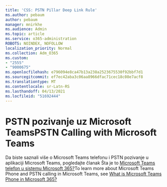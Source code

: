 ```yaml
---
title: 'CSS: PSTN Pillar Deep Link Rule'
ms.author: pebaum
author: pebaum
manager: mnirkhe
ms.audience: Admin
ms.topic: article
ms.service: o365-administration
ROBOTS: NOINDEX, NOFOLLOW
localization_priority: Normal
ms.collection: Adm_O365
ms.custom:
- "2555"
- "9000675"
ms.openlocfilehash: e796094e8ca47b13a238a2523675530f92bbf7d1
ms.sourcegitcommit: ef7ec42aba3c06aa8966dfac71cec18c08e7acf8
ms.translationtype: MT
ms.contentlocale: sr-Latn-RS
ms.lasthandoff: 04/13/2021
ms.locfileid: "51692444"
---
```

# <a name="pstn-calling-with-microsoft-teams"></a><span data-ttu-id="804c6-102">PSTN pozivanje uz Microsoft Teams</span><span class="sxs-lookup"><span data-stu-id="804c6-102">PSTN Calling with Microsoft Teams</span></span>

<span data-ttu-id="804c6-103">Da biste saznali više o Microsoft Teams telefonu i PSTN pozivanje u aplikaciji Microsoft Teams, pogledajte članak Šta je to [Microsoft Teams telefon u sistemu Microsoft 365?](https://docs.microsoft.com/microsoftteams/what-is-phone-system-in-office-365)</span><span class="sxs-lookup"><span data-stu-id="804c6-103">To learn more about Microsoft Teams Phone and PSTN calling in Microsoft Teams, see [What is Microsoft Teams Phone in Microsoft 365?](https://docs.microsoft.com/microsoftteams/what-is-phone-system-in-office-365)</span></span>
